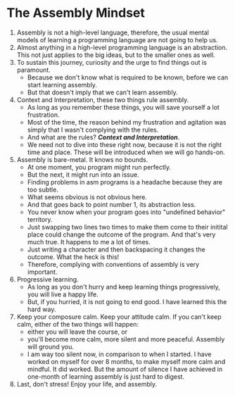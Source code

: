 # The Assembly Mindset

1. Assembly is not a high-level language, therefore, the usual mental models of learning a programming language are not going to help us.
2. Almost anything in a high-level programming language is an abstraction. This not just applies to the big ideas, but to the smaller ones as well.
3. To sustain this journey, curiosity and the urge to find things out is paramount.
   - Because we don't know what is required to be known, before we can start learning assembly.
   - But that doesn't imply that we can't learn assembly.
4. Context and Interpretation, these two things rule assembly.
   - As long as you remember these things, you will save yourself a lot frustration.
   - Most of the time, the reason behind my frustration and agitation was simply that I wasn't complying with the rules.
   - And what are the rules? ***Context and Interpretation***.
   - We need not to dive into these right now, because it is not the right time and place. These will be introduced when we will go hands-on.
5. Assembly is bare-metal. It knows no bounds.
   - At one moment, you program might run perfectly.
   - But the next, it might run into an issue.
   - Finding problems in asm programs is a headache because they are too subtle.
   - What seems obvious is not obvious here.
   - And that goes back to point number 1, its abstraction less.
   - You never know when your program goes into "undefined behavior" territory.
   - Just swapping two lines two times to make them come to their initital place could change the outcome of the program. And that's very much true. It happens to me a lot of times.
   - Just writing a character and then backspacing it changes the outcome. What the heck is this!
   - Therefore, complying with conventions of assembly is very important.
6. Progressive learning.
   - As long as you don't hurry and keep learning things progressively, you will live a happy life.
   - But, if you hurried, it is not going to end good. I have learned this the hard way.
7. Keep your composure calm. Keep your attitude calm. If you can't keep calm, either of the two things will happen:
   - either you will leave the course, or
   - you'll become more calm, more silent and more peaceful. Assembly will ground you.
   - I am way too silent now, in comparison to when I started. I have worked on myself for over 8 months, to make myself more calm and mindful. It did worked. But the amount of silence I have achieved in one-month of learning assembly is just hard to digest.
9. Last, don't stress! Enjoy your life, and assembly.